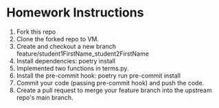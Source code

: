 # Homework Instructions

1. Fork this repo
2. Clone the forked repo to VM.
3. Create and checkout a new branch feature/student1FirstName_student2FirstName
4. Install dependencies:  poetry install
5. Implemented two functions in terms.py.
6. Install the pre-commit hook: poetry run pre-commit install 
7. Commit your code (passing pre-commit hook) and push the code.
8. Create a pull request to merge your feature branch into the upstream repo's main branch.
